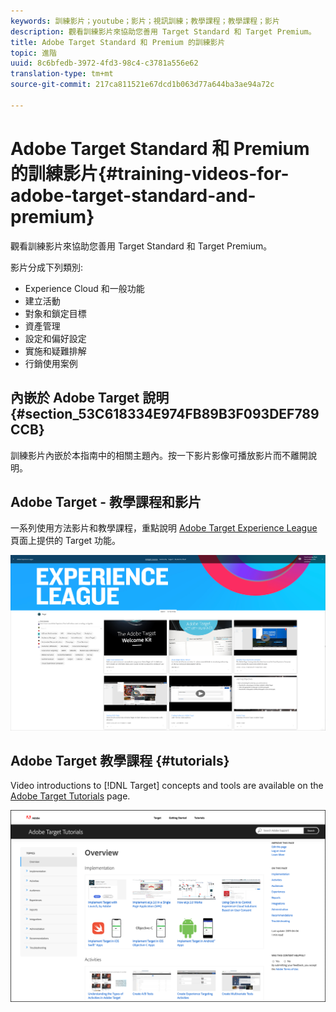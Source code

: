 ```yaml
---
keywords: 訓練影片；youtube；影片；視訊訓練；教學課程；教學課程；影片
description: 觀看訓練影片來協助您善用 Target Standard 和 Target Premium。
title: Adobe Target Standard 和 Premium 的訓練影片
topic: 進階
uuid: 8c6bfedb-3972-4fd3-98c4-c3781a556e62
translation-type: tm+mt
source-git-commit: 217ca811521e67dcd1b063d77a644ba3ae94a72c

---
```



# Adobe Target Standard 和 Premium 的訓練影片{#training-videos-for-adobe-target-standard-and-premium}

觀看訓練影片來協助您善用 Target Standard 和 Target Premium。

影片分成下列類別:

* Experience Cloud 和一般功能
* 建立活動
* 對象和鎖定目標
* 資產管理
* 設定和偏好設定
* 實施和疑難排解
* 行銷使用案例

## 內嵌於 Adobe Target 說明 {#section_53C618334E974FB89B3F093DEF789CCB}

訓練影片內嵌於本指南中的相關主題內。按一下影片影像可播放影片而不離開說明。

## Adobe Target - 教學課程和影片

一系列使用方法影片和教學課程，重點說明 [Adobe Target Experience League](https://guided.adobe.com/#recommended/solutions/target) 頁面上提供的 Target 功能。

![Experience League 影片](/help/c-intro/assets/experience-league.png)

## Adobe Target 教學課程 {#tutorials}

Video introductions to [!DNL Target] concepts and tools are available on  the [Adobe Target Tutorials](https://docs.adobe.com/content/help/en/target-learn/tutorials/overview.html) page.

![Adobe Target 教學課程](/help/c-intro/assets/adobe-target-tutorials-new.png)